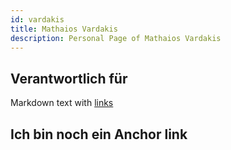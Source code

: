 ```yaml
---
id: vardakis
title: Mathaios Vardakis
description: Personal Page of Mathaios Vardakis
---
```


## Verantwortlich für

Markdown text with [links](../AP1/hello.md)

## Ich bin noch ein Anchor link